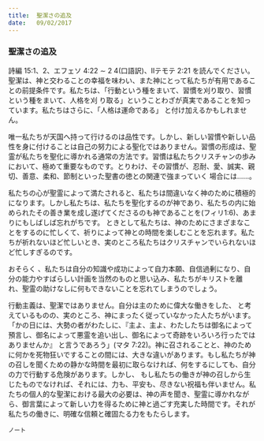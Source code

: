```yaml
---
title:  聖潔さの追及
date:   09/02/2017
---
```


### 聖潔さの追及

 詩編 15:1、2、エフェソ 4:22 ∼ 2 4(口語訳)、IIテモテ 2:21 を読んでください。聖潔は、神と交わることの幸福を味わい、また神にとって私たちが有用であることの前提条件です。私たちは、「行動という種をまいて、習慣を刈り取り、習慣という種をまいて、人格を刈 り取る」ということわざが真実であることを知っています。私たちはさらに、「人格は運命である」 と付け加えるかもしれません。

 唯一私たちが天国へ持って行けるのは品性です。しかし、新しい習慣や新しい品性を身に付けることは自己の努力による聖化ではありません。習慣の形成は、聖霊が私たちを聖化に導かれる通常の方法です。習慣は私たちクリスチャンの歩みにおいて、極めて重要なものです。とりわけ、その習慣が、忍耐、愛、誠実、親切、善意、柔和、節制といった聖書の徳との関連で強まっていく 場合には......。

 私たちの心が聖霊によって満たされると、私たちは間違いなく神のために積極的になります。しかし私たちは、私たちを聖化するのが神であり、私たちの内に始められたその善き業を成し遂げてくださるのも神であることを(フィリ1:6)、あまりにもしばしば忘れがちです。 ときとして私たちは、神のためにさまざまなことをするのに忙しくて、祈りによって神との時間を楽しむことを忘れます。私たちが祈れないほど忙しいとき、実のところ私たちはクリスチャンでいられないほど忙しすぎるのです。

 おそらく 、私たちは自分の知識や成功によって自力本願、自信過剰になり、自分の能力やすばらしい計画を当然のものと思い込み、私たちがキリストを離れ、聖霊の助けなしに何もできないことを忘れてしまうのでしょう。

 行動主義は、聖潔ではありません。自分は主のために偉大な働きをした、 と考えているものの、実のところ、神にまったく従っていなかった人たちがいます。「かの日には、大勢の者がわたしに、『主よ、主よ、わたしたちは御名によって預言し、御名によって悪霊を追い出し、御名によって奇跡をいろいろ行ったではありませんか』 と言うであろう」(マタ 7:22)。神に召されることと、神のために何かを死物狂いですることの間には、大きな違いがあります。もし私たちが神の召しを聞くための静かな時間を最初に取らなければ、何をするにしても、自分の力で行動する危険があります。しかし、 もし私たちの働きが神の召しから生じたものでなければ、それには、力も、平安も、尽きない祝福も伴いません。私たちの個人的な聖潔における最大の必要は、神の声を聞き、聖霊に導かれながら、御言葉によって新しい力を得るために神と過ごす充実した時間です。それが私たちの働きに、明確な信頼と確固たる力をもたらします。

`ノート`
